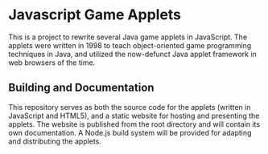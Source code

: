 Javascript Game Applets
=======================

This is a project to rewrite several Java game applets in JavaScript. The applets were written in 1998 to teach object-oriented game programming techniques in Java, and utilized the now-defunct Java applet framework in web browsers of the time.

Building and Documentation
--------------------------

This repository serves as both the source code for the applets (written in JavaScript and HTML5), and a static website for hosting and presenting the applets. The website is published from the root directory and will contain its own documentation. A Node.js build system will be provided for adapting and distributing the applets.

